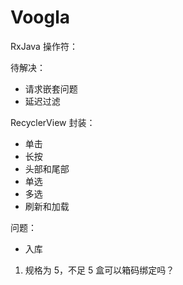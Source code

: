 # Voogla

RxJava 操作符：


待解决：

- 请求嵌套问题
- 延迟过滤


RecyclerView 封装：

- 单击
- 长按
- 头部和尾部
- 单选
- 多选
- 刷新和加载


问题：

- 入库
1. 规格为 5，不足 5 盒可以箱码绑定吗？